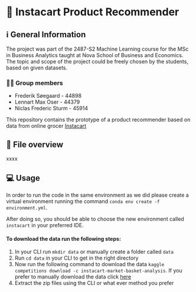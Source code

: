 # 🥕 Instacart Product Recommender

## ℹ️ General Information 
The project was part of the 2487-S2 Machine Learning course for the MSc in Business Analytics taught at Nova School of Business and Economics. The topic and scope of the project could be freely chosen by the students, based on given datasets.

### 👨‍💻 Group members
- Frederik Søegaard - 44898
- Lennart Max Oser - 44379
- Niclas Frederic Sturm - 45914

This repository contains the prototype of a product recommender based on data from online grocer [Instacart](https://www.instacart.com/ "Instacart's Homepage")


## 🔎 File overview

xxxx


## 💻 Usage
In order to run the code in the same environment as we did please create a virtual environment running the command `conda env create -f environment.yml`. 

After doing so, you should be able to choose the new environment called `instacart` in your preferred IDE.

#### To download the data run the following steps:
1. In your CLI run `mkdir data` or manually create a folder called `data`
2. Run `cd data` in your CLI to get in the right directory
3. Now run the following command to download the data `kaggle competitions download -c instacart-market-basket-analysis`. If you prefer to manually download the data click [here](https://www.kaggle.com/c/instacart-market-basket-analysis/data "Instacart data download)")
4. Extract the zip files using the CLI or what ever method you prefer